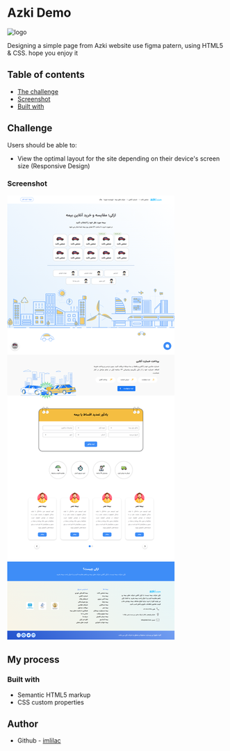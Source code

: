 # Azki Demo

![logo](https://github.com/imlilac/login-form/blob/main/logo.jpg)

Designing a simple page from Azki website use figma patern, using HTML5 & CSS. hope you enjoy it

## Table of contents

-  [The challenge](#the-challenge)
-  [Screenshot](#screenshot)
-  [Built with](#built-with)

## Challenge

Users should be able to:

-  View the optimal layout for the site depending on their device's screen size (Responsive Design)

### Screenshot

![](https://github.com/imlilac/azki-demo/blob/main/assets/img/azki.png)

## My process

### Built with

-  Semantic HTML5 markup
-  CSS custom properties

## Author

-  Github - [imlilac](https://github.com/imlilac)
